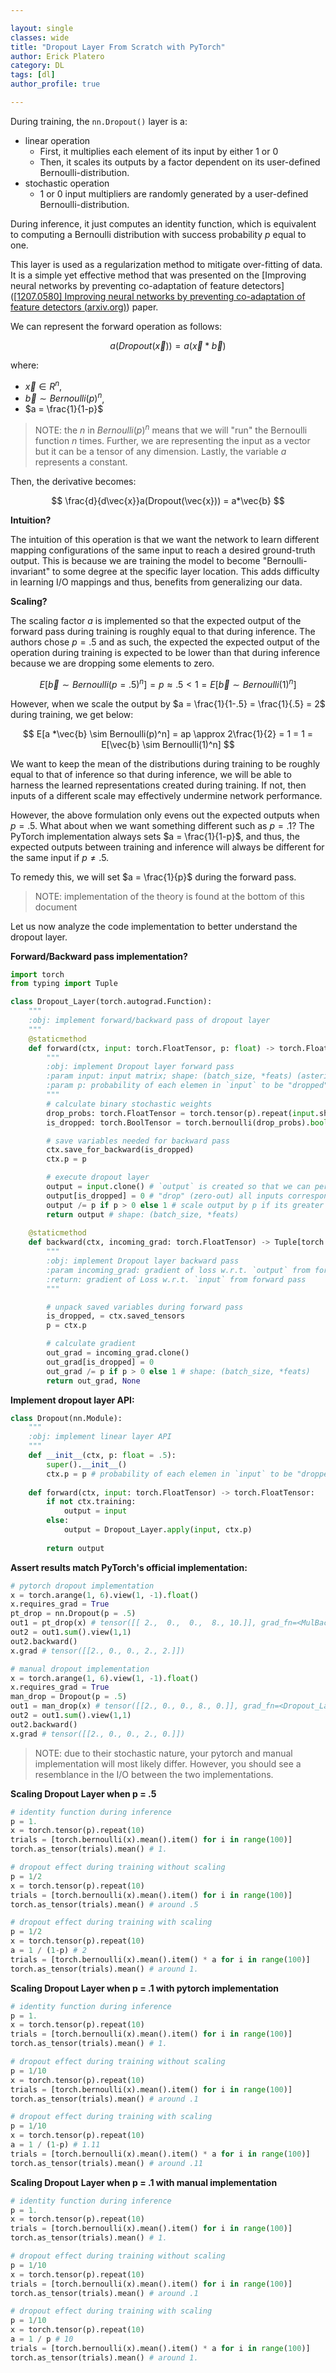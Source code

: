 ```yaml
---

layout: single
classes: wide
title: "Dropout Layer From Scratch with PyTorch"
author: Erick Platero
category: DL
tags: [dl] 
author_profile: true 

---
```


During training, the `nn.Dropout()` layer is a: 

* linear operation 
  * First, it multiplies each element of its input by either 1 or 0
  * Then, it scales its outputs by a factor dependent on its user-defined Bernoulli-distribution.
* stochastic operation
  * 1 or 0 input multipliers are randomly generated by a user-defined Bernoulli-distribution.

During inference, it just computes an identity function, which is equivalent to computing a Bernoulli distribution with success probability $p$ equal to one.

This layer is used as a regularization method to mitigate over-fitting of data. It is a simple yet effective method that was presented on the [Improving neural networks by preventing co-adaptation of feature detectors]([[1207.0580\] Improving neural networks by preventing co-adaptation of feature detectors (arxiv.org)](https://arxiv.org/abs/1207.0580)) paper.

We can represent the forward operation as follows:


$$
a(Dropout(\vec{x})) =a(\vec{x} * \vec{b})
$$


where: 

* $\vec{x} \in R^n$, 
* $\vec{b} \sim Bernoulli(p)^n$,
* $a = \frac{1}{1-p}$  

> NOTE: the $n$ in $Bernoulli(p)^n$ means that we will "run" the Bernoulli function $n$ times. Further, we are representing the input as a vector but it can be a tensor of any dimension. Lastly, the variable $a$ represents a constant. 

Then, the derivative becomes:


$$
\frac{d}{d\vec{x}}a(Dropout(\vec{x})) = a*\vec{b}
$$


**Intuition?**

The intuition of this operation is that we want the network to learn different mapping configurations of the same input to reach a desired ground-truth output.  This is because we are training the model to become "Bernoulli-invariant" to some degree at the specific layer location. This adds difficulty in learning I/O mappings and thus, benefits from generalizing our data. 

**Scaling?**

The scaling factor $a$ is implemented so that the expected output of the forward pass during training is roughly equal to that during inference. The authors chose $p = .5$  and as such, the expected the expected output of the operation during training is expected to be lower than that during inference because we are dropping some elements to zero. 


$$
E[\vec{b} \sim Bernoulli(p=.5)^n] = p \approx .5 < 1 = E[\vec{b} \sim Bernoulli(1)^n]
$$


However, when we scale the output by $a = \frac{1}{1-.5} = \frac{1}{.5} =  2$ during training, we get below:

$$
E[a *\vec{b} \sim Bernoulli(p)^n] = ap \approx 2\frac{1}{2} = 1 = 1 = E[\vec{b} \sim Bernoulli(1)^n]
$$


We want to keep the mean of the distributions during training to be roughly equal to that of inference so that during inference, we will be able to harness the learned representations created during training. If not, then inputs of a different scale may effectively undermine network performance. 

However, the above formulation only evens out the expected outputs when $p = .5$. What about when we want something different such as $p = .1$? The PyTorch implementation always sets $a = \frac{1}{1-p}$, and thus, the expected outputs between training and inference will always be different for the same input if $p \not = .5$. 

To remedy this, we will set $a = \frac{1}{p}$ during the forward pass. 

> NOTE: implementation of the theory is found at the bottom of this document

Let us now analyze the code implementation to better understand the dropout layer.

**Forward/Backward pass implementation?**

```python
import torch
from typing import Tuple

class Dropout_Layer(torch.autograd.Function):
    """
    :obj: implement forward/backward pass of dropout layer
    """
    @staticmethod
    def forward(ctx, input: torch.FloatTensor, p: float) -> torch.FloatTensor:
        """
        :obj: implement Dropout layer forward pass 
        :param input: input matrix; shape: (batch_size, *feats) (asterik represents any number of feature dimensions)
        :param p: probability of each elemen in `input` to be "dropped" to zero
        """
        # calculate binary stochastic weights
        drop_probs: torch.FloatTensor = torch.tensor(p).repeat(input.shape) # shape: (batch_size, *feats)
        is_dropped: torch.BoolTensor = torch.bernoulli(drop_probs).bool() # shape: (batch_size, *feats)

        # save variables needed for backward pass 
        ctx.save_for_backward(is_dropped) 
        ctx.p = p 

        # execute dropout layer
        output = input.clone() # `output` is created so that we can perform dropout "out-place"
        output[is_dropped] = 0 # "drop" (zero-out) all inputs corresponding to a `True` even in `is_dropped` 
        output /= p if p > 0 else 1 # scale output by p if its greater than 0, else perform identity division
        return output # shape: (batch_size, *feats)
        
    @staticmethod
    def backward(ctx, incoming_grad: torch.FloatTensor) -> Tuple[torch.FloatTensor,None]:
        """
        :obj: implement Dropout layer backward pass
        :param incoming_grad: gradient of loss w.r.t. `output` from forward pass; shape: (batch_size, feats) 
        :return: gradient of Loss w.r.t. `input` from forward pass  
        """

        # unpack saved variables during forward pass
        is_dropped, = ctx.saved_tensors
        p = ctx.p

        # calculate gradient
        out_grad = incoming_grad.clone()
        out_grad[is_dropped] = 0
        out_grad /= p if p > 0 else 1 # shape: (batch_size, *feats)
        return out_grad, None 
```



**Implement dropout layer API:**

```python
class Dropout(nn.Module):
    """
    :obj: implement linear layer API 
    """
    def __init__(ctx, p: float = .5):
        super().__init__()
        ctx.p = p # probability of each elemen in `input` to be "dropped" to zero
        
    def forward(ctx, input: torch.FloatTensor) -> torch.FloatTensor:
        if not ctx.training:
            output = input
        else:
            output = Dropout_Layer.apply(input, ctx.p)
        
        return output
```



**Assert results match PyTorch's official implementation:**

```python
# pytorch dropout implementation
x = torch.arange(1, 6).view(1, -1).float()
x.requires_grad = True
pt_drop = nn.Dropout(p = .5)
out1 = pt_drop(x) # tensor([[ 2.,  0.,  0.,  8., 10.]], grad_fn=<MulBackward0>)
out2 = out1.sum().view(1,1)
out2.backward()
x.grad # tensor([[2., 0., 0., 2., 2.]])

# manual dropout implementation 
x = torch.arange(1, 6).view(1, -1).float()
x.requires_grad = True
man_drop = Dropout(p = .5)
out1 = man_drop(x) # tensor([[2., 0., 0., 8., 0.]], grad_fn=<Dropout_LayerBackward>)
out2 = out1.sum().view(1,1)
out2.backward()
x.grad # tensor([[2., 0., 0., 2., 0.]])
```

> NOTE: due to their stochastic nature, your pytorch and manual implementation will most likely differ. However, you should see a resemblance in the I/O between the two implementations. 

**Scaling Dropout Layer when p = .5**

```python
# identity function during inference
p = 1.
x = torch.tensor(p).repeat(10)
trials = [torch.bernoulli(x).mean().item() for i in range(100)]
torch.as_tensor(trials).mean() # 1.

# dropout effect during training without scaling 
p = 1/2
x = torch.tensor(p).repeat(10)
trials = [torch.bernoulli(x).mean().item() for i in range(100)]
torch.as_tensor(trials).mean() # around .5

# dropout effect during training with scaling
p = 1/2
x = torch.tensor(p).repeat(10)
a = 1 / (1-p) # 2
trials = [torch.bernoulli(x).mean().item() * a for i in range(100)]
torch.as_tensor(trials).mean() # around 1.
```

**Scaling Dropout Layer when p = .1 with pytorch implementation**

```python
# identity function during inference
p = 1.
x = torch.tensor(p).repeat(10)
trials = [torch.bernoulli(x).mean().item() for i in range(100)]
torch.as_tensor(trials).mean() # 1.

# dropout effect during training without scaling 
p = 1/10
x = torch.tensor(p).repeat(10)
trials = [torch.bernoulli(x).mean().item() for i in range(100)]
torch.as_tensor(trials).mean() # around .1

# dropout effect during training with scaling
p = 1/10
x = torch.tensor(p).repeat(10)
a = 1 / (1-p) # 1.11
trials = [torch.bernoulli(x).mean().item() * a for i in range(100)]
torch.as_tensor(trials).mean() # around .11
```

**Scaling Dropout Layer when p = .1 with manual implementation**

```python
# identity function during inference
p = 1.
x = torch.tensor(p).repeat(10)
trials = [torch.bernoulli(x).mean().item() for i in range(100)]
torch.as_tensor(trials).mean() # 1.

# dropout effect during training without scaling 
p = 1/10
x = torch.tensor(p).repeat(10)
trials = [torch.bernoulli(x).mean().item() for i in range(100)]
torch.as_tensor(trials).mean() # around .1

# dropout effect during training with scaling
p = 1/10
x = torch.tensor(p).repeat(10)
a = 1 / p # 10
trials = [torch.bernoulli(x).mean().item() * a for i in range(100)]
torch.as_tensor(trials).mean() # around 1.
```

